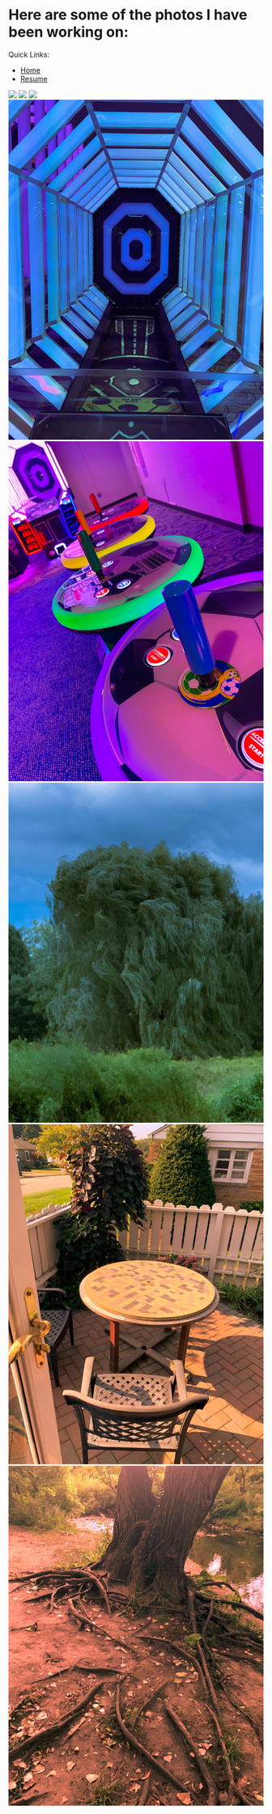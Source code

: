 # Here are some of the photos I have been working on:

Quick Links:
  - [Home](index.md)
  - [Resume](resume.md)
<img src="images/IMG_1966.jpg"/>
<img src="images/IMG_2996.jpg"/>
<img src="images/IMG_2998.jpg"/>
<img src="images/image0 (1)-2.jpg"/>
<img src="images/image2-2.jpg"/>
<img src="images/image6-2.jpg"/>
<img src="images/image8-2.jpg"/>
<img src="images/image5-2.jpg"/>

